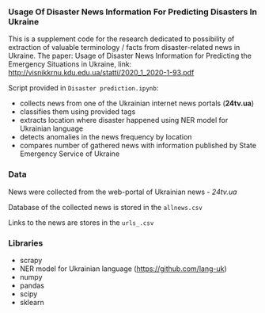 ### Usage Of Disaster News Information For Predicting Disasters In Ukraine

This is a supplement code for the research dedicated to possibility of extraction of valuable terminology / facts from disaster-related news in Ukraine.
The paper: Usage of Disaster News Information for Predicting the Emergency Situations in Ukraine, link: http://visnikkrnu.kdu.edu.ua/statti/2020_1_2020-1-93.pdf

Script provided in `Disaster prediction.ipynb`:
* collects news from one of the Ukrainian internet news portals (**24tv.ua**)
* classifies them using provided tags
* extracts location where disaster happened using NER model for Ukrainian language
* detects anomalies in the news frequency by location
* compares number of gathered news with information published by State Emergency Service of Ukraine

### Data

News were collected from the web-portal of Ukrainian news - *24tv.ua* 

Database of the collected news is stored in the `allnews.csv`

Links to the news are stores in the  `urls_.csv`

### Libraries

- scrapy
- NER model for Ukrainian language (https://github.com/lang-uk)
- numpy
- pandas
- scipy
- sklearn
